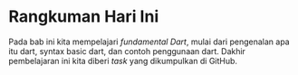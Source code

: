 # Rangkuman Hari Ini
Pada bab ini kita mempelajari _fundamental Dart_, mulai dari pengenalan apa itu dart, syntax basic dart, dan contoh penggunaan dart. Dakhir pembelajaran ini kita diberi _task_ yang dikumpulkan di GitHub.